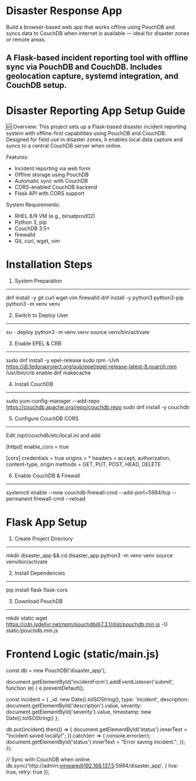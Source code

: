 # Disaster Response App

Build a browser-based web app that works offline using PouchDB and syncs data to CouchDB when internet is available — ideal for disaster zones or remote areas.

A Flask-based incident reporting tool with offline sync via PouchDB and CouchDB. Includes geolocation capture, systemd integration, and CouchDB setup.
--------------------------------------------------------------------------------------------------------------------------

Disaster Reporting App Setup Guide
==================================

🆘 Overview:
This project sets up a Flask-based disaster incident reporting system with offline-first capabilities using PouchDB and CouchDB. Designed for field use in disaster zones, it enables local data capture and syncs to a central CouchDB server when online.

Features:
- Incident reporting via web form
- Offline storage using PouchDB
- Automatic sync with CouchDB
- CORS-enabled CouchDB backend
- Flask API with CORS support

System Requirements:
- RHEL 8/9 VM (e.g., blrsatprod02)
- Python 3, pip
- CouchDB 3.5+
- firewalld
- Git, curl, wget, vim

Installation Steps
==================

1. System Preparation
---------------------
dnf install -y git curl wget vim firewalld
dnf install -y python3 python3-pip
python3 -m venv venv

2. Switch to Deploy User
------------------------
su - deploy
python3 -m venv venv
source venv/bin/activate

3. Enable EPEL & CRB
--------------------
sudo dnf install -y epel-release
sudo rpm -Uvh https://dl.fedoraproject.org/pub/epel/epel-release-latest-8.noarch.rpm
/usr/bin/crb enable
dnf makecache

4. Install CouchDB
------------------
sudo yum-config-manager --add-repo https://couchdb.apache.org/repo/couchdb.repo
sudo dnf install -y couchdb

5. Configure CouchDB CORS
-------------------------
Edit /opt/couchdb/etc/local.ini and add:

[httpd]
enable_cors = true

[cors]
credentials = true
origins = *
headers = accept, authorization, content-type, origin
methods = GET, PUT, POST, HEAD, DELETE

6. Enable CouchDB & Firewall
----------------------------
systemctl enable --now couchdb
firewall-cmd --add-port=5984/tcp --permanent
firewall-cmd --reload

Flask App Setup
===============

1. Create Project Directory
---------------------------
mkdir disaster_app && cd disaster_app
python3 -m venv venv
source venv/bin/activate

2. Install Dependencies
-----------------------
pip install flask flask-cors

3. Download PouchDB
-------------------
mkdir static
wget https://cdn.jsdelivr.net/npm/pouchdb@7.3.1/dist/pouchdb.min.js -O static/pouchdb.min.js

Frontend Logic (static/main.js)
===============================

const db = new PouchDB('disaster_app');

document.getElementById('incidentForm').addEventListener('submit', function (e) {
  e.preventDefault();

  const incident = {
    _id: new Date().toISOString(),
    type: 'incident',
    description: document.getElementById('description').value,
    severity: document.getElementById('severity').value,
    timestamp: new Date().toISOString()
  };

  db.put(incident).then(() => {
    document.getElementById('status').innerText = "Incident saved locally!";
  }).catch(err => {
    console.error(err);
    document.getElementById('status').innerText = "Error saving incident.";
  });
});

// Sync with CouchDB when online
db.sync('http://admin:vmware@192.168.137.5:5984/disaster_app', {
  live: true,
  retry: true
});

